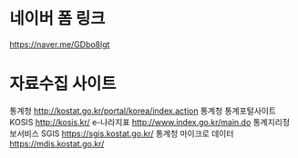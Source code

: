 # 네이버 폼 링크
https://naver.me/GDbo8lgt

# 자료수집 사이트
통계청
http://kostat.go.kr/portal/korea/index.action
통계청 통계포털사이트 KOSIS
 http://kosis.kr/
e-나라지표
 http://www.index.go.kr/main.do
통계지리정보서비스 SGIS
 https://sgis.kostat.go.kr/
통계청 마이크로 데이터
 https://mdis.kostat.go.kr/
